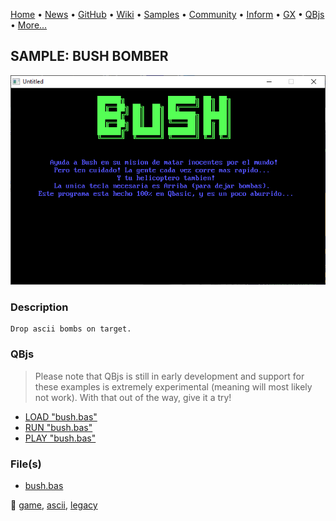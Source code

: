 [Home](https://qb64.com) • [News](../../news.md) • [GitHub](https://github.com/QB64Official/qb64) • [Wiki](https://github.com/QB64Official/qb64/wiki) • [Samples](../../samples.md) • [Community](../../community.md) • [Inform](../../inform.md) • [GX](../../gx.md) • [QBjs](../../qbjs.md) • [More...](../../more.md)

## SAMPLE: BUSH BOMBER

![screenshot.png](img/screenshot.png)

### Description

```text
Drop ascii bombs on target.
```

### QBjs

> Please note that QBjs is still in early development and support for these examples is extremely experimental (meaning will most likely not work). With that out of the way, give it a try!

* [LOAD "bush.bas"](https://v6p9d9t4.ssl.hwcdn.net/html/5963335/index.html?src=https://qb64.com/samples/bush-bomber/src/bush.bas)
* [RUN "bush.bas"](https://v6p9d9t4.ssl.hwcdn.net/html/5963335/index.html?mode=auto&src=https://qb64.com/samples/bush-bomber/src/bush.bas)
* [PLAY "bush.bas"](https://v6p9d9t4.ssl.hwcdn.net/html/5963335/index.html?mode=play&src=https://qb64.com/samples/bush-bomber/src/bush.bas)

### File(s)

* [bush.bas](src/bush.bas)

🔗 [game](../game.md), [ascii](../ascii.md), [legacy](../legacy.md)
